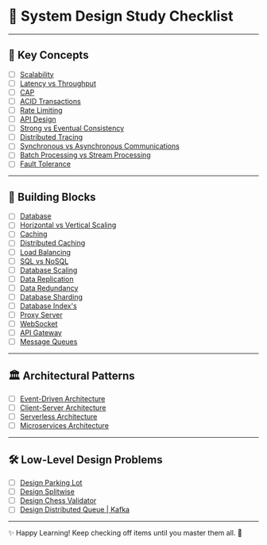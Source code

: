 
# 📘 System Design Study Checklist  

---

## 🔑 Key Concepts
- [ ] [Scalability](https://lnkd.in/gpge_z76)  
- [ ] [Latency vs Throughput](https://lnkd.in/g_amhAtN)  
- [ ] [CAP](https://lnkd.in/g3hmVamx)  
- [ ] [ACID Transactions](https://lnkd.in/gMe2JqaF)  
- [ ] [Rate Limiting](https://lnkd.in/gWsTDR3m)  
- [ ] [API Design](https://lnkd.in/ghYzrr8q)  
- [ ] [Strong vs Eventual Consistency](https://lnkd.in/gJ-uXQXZ)  
- [ ] [Distributed Tracing](https://lnkd.in/d6r5RdXG)  
- [ ] [Synchronous vs Asynchronous Communications](https://lnkd.in/gC3F2nvr)  
- [ ] [Batch Processing vs Stream Processing](https://lnkd.in/g4_MzM4s)  
- [ ] [Fault Tolerance](https://lnkd.in/dVJ6n3wA)  

---

## 🧩 Building Blocks
- [ ] [Database](https://lnkd.in/gti8gjpz)  
- [ ] [Horizontal vs Vertical Scaling](https://lnkd.in/gAH2e9du)  
- [ ] [Caching](https://lnkd.in/gC9piQbJ)  
- [ ] [Distributed Caching](https://lnkd.in/g7WKydNg)  
- [ ] [Load Balancing](https://lnkd.in/gQaa8sXK)  
- [ ] [SQL vs NoSQL](https://lnkd.in/g3WC_yxn)  
- [ ] [Database Scaling](https://lnkd.in/gAXpSyWQ)  
- [ ] [Data Replication](https://lnkd.in/gVAJxTpS)  
- [ ] [Data Redundancy](https://lnkd.in/gNN7TF7n)  
- [ ] [Database Sharding](https://lnkd.in/gMqqc6x9)  
- [ ] [Database Index's](https://lnkd.in/gCeshYVt)  
- [ ] [Proxy Server](https://lnkd.in/gi8KnKS6)  
- [ ] [WebSocket](https://lnkd.in/g76Gv2KQ)  
- [ ] [API Gateway](https://lnkd.in/gnsJGJaM)  
- [ ] [Message Queues](https://lnkd.in/gTzY6uk8)  

---

## 🏛 Architectural Patterns
- [ ] [Event-Driven Architecture](https://lnkd.in/dp8CPvey)  
- [ ] [Client-Server Architecture](https://lnkd.in/dAARQYzq)  
- [ ] [Serverless Architecture](https://lnkd.in/gQNAXKkb)  
- [ ] [Microservices Architecture](https://lnkd.in/gFXUrz_T)  

---

## 🛠 Low-Level Design Problems
- [ ] [Design Parking Lot](https://lnkd.in/dQaAuFd2)  
- [ ] [Design Splitwise](https://lnkd.in/dF5fBnex)  
- [ ] [Design Chess Validator](https://lnkd.in/dfAQHvN4)  
- [ ] [Design Distributed Queue | Kafka](https://lnkd.in/dQ6_B4_M)  

---

✨ Happy Learning! Keep checking off items until you master them all. 🚀

